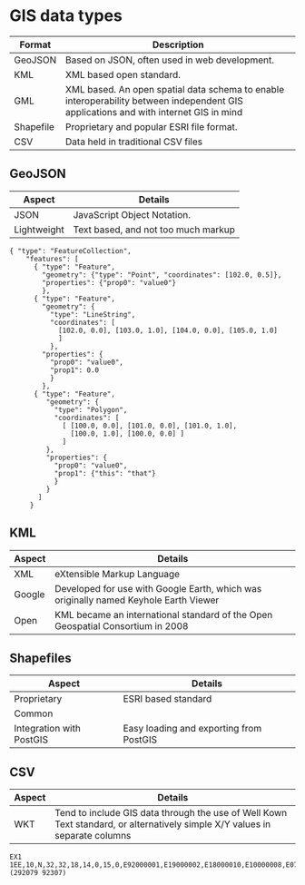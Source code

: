 GIS data types
==============

| Format | Description |
| ------ | ----------- |
| GeoJSON | Based on JSON, often used in web development. |
| KML | XML based open standard. |
| GML | XML based.  An open spatial data schema to enable interoperability between independent GIS applications and with internet GIS in mind |
| Shapefile | Proprietary and popular ESRI file format. |
| CSV | Data held in traditional CSV files |

GeoJSON
-------

| Aspect | Details |
| ------ | ------- |
| JSON | JavaScript Object Notation.   |
| Lightweight | Text based, and not too much markup |

```
{ "type": "FeatureCollection",
    "features": [
      { "type": "Feature",
        "geometry": {"type": "Point", "coordinates": [102.0, 0.5]},
        "properties": {"prop0": "value0"}
        },
      { "type": "Feature",
        "geometry": {
          "type": "LineString",
          "coordinates": [
            [102.0, 0.0], [103.0, 1.0], [104.0, 0.0], [105.0, 1.0]
            ]
          },
        "properties": {
          "prop0": "value0",
          "prop1": 0.0
          }
        },
      { "type": "Feature",
         "geometry": {
           "type": "Polygon",
           "coordinates": [
             [ [100.0, 0.0], [101.0, 0.0], [101.0, 1.0],
               [100.0, 1.0], [100.0, 0.0] ]
             ]
         },
         "properties": {
           "prop0": "value0",
           "prop1": {"this": "that"}
           }
         }
       ]
     }
```

KML
---

| Aspect | Details |
| ------ | ------- |
| XML | eXtensible Markup Language  |
| Google | Developed for use with Google Earth, which was originally named Keyhole Earth Viewer |
| Open | KML became an international standard of the Open Geospatial Consortium in 2008 |


Shapefiles
----------

| Aspect | Details |
| ------ | ------- |
| Proprietary | ESRI based standard |
| Common |
| Integration with PostGIS | Easy loading and exporting from PostGIS |

CSV
---

| Aspect | Details |
| ------ | ------- |
| WKT | Tend to include GIS data through the use of Well Kown Text standard, or alternatively simple X/Y values in separate columns |

```
EX1 1EE,10,N,32,32,18,14,0,15,0,E92000001,E19000002,E18000010,E10000008,E07000041,E05003502,S,POINT (292079 92307)
```

